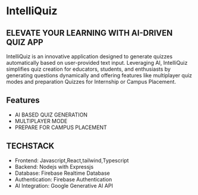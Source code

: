 # IntelliQuiz 

 ## ELEVATE YOUR LEARNING WITH AI-DRIVEN QUIZ APP
 IntelliQuiz is an innovative application designed to generate quizzes automatically based on user-provided text input. Leveraging AI, IntelliQuiz simplifies quiz creation for educators, students, and enthusiasts by generating questions dynamically and offering features like multiplayer 
 quiz modes and preparation Quizzes for Internship or Campus Placement.
 
 ## Features
  - AI BASED QUIZ GENERATION
  - MULTIPLAYER MODE
  - PREPARE FOR CAMPUS PLACEMENT

 ## TECHSTACK
  - Frontend: Javascript,React,tailwind,Typescript
  - Backend: Nodejs with Expressjs 
  - Database: Firebase Realtime Database
  - Authentication: Firebase Authentication
  - AI Integration: Google Generative AI API

